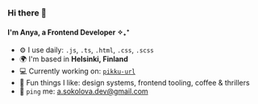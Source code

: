### Hi there 👋

#### I'm Anya, a Frontend Developer ✧₊⁺

- ⚙️ I use daily: `.js`, `.ts`, `.html`, `.css`, `.scss`
- 🌍 I'm based in **Helsinki, Finland**
- 💻 Currently working on: [`pikku-url`](https://github.com/a-sokolova-dev/pikku-url)
- 💅 Fun things I like: design systems, frontend tooling, coffee & thrillers
- 💬 `ping` me: [a.sokolova.dev@gmail.com](mailto:a.sokolova.dev@gmail.com)
